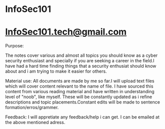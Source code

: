 # InfoSec101
# InfoSec101.tech@gmail.com

Purpose:

The notes cover various and almost all topics you should know as a cyber security enthusiast and specially if you are seeking a career in the field.I have had a hard time finding things that a security enthusiat should know about and i am trying to make it easier for others.

Material use:
All documents are made by me so far.I will upload text files which will cover content relevant to the name of file. I have sourced this content from various reading material and have written in  understanding level of "noob", like myself. These will be constantly updated as i refine descriptions and topic placements.Constant edits will be made to sentence formation/erros/grammer.

Feedback:
I will appretiate any feedback/help i can get. I can be emailed at the above mentioned adress.
